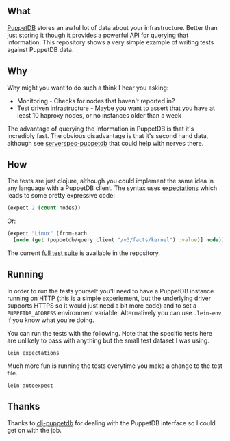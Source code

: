 ## What

[PuppetDB](https://docs.puppetlabs.com/puppetdb/) stores an awful lot of
data about your infrastructure. Better than just storing it though it
provides a powerful API for querying that information. This repository
shows a very simple example of writing tests against PuppetDB data.

## Why

Why might you want to do such a think I hear you asking:

* Monitoring - Checks for nodes that haven't reported in?
* Test driven infrastructure - Maybe you want to assert that you have at
  least 10 haproxy nodes, or no instances older than a week

The advantage of querying the information in PuppetDB is that it's
incredibly fast. The obvious disadvantage is that it's second hand data,
although see
[serverspec-puppetdb](https://github.com/garethr/serverspec-puppetdb)
that could help with nerves there.

## How

The tests are just clojure, although you could implement the same idea
in any language with a PuppetDB client. The syntax uses
[expectations](http://jayfields.com/expectations/) which leads to some
pretty expressive code:

```clojure
(expect 2 (count nodes))
```

Or:

```clojure
(expect "Linux" (from-each
  [node (get (puppetdb/query client "/v3/facts/kernel") :value)] node))
```

The current [full test
suite](https://github.com/garethr/puppetdb-expect/blob/master/test/puppetdb_expect/test.clj)
is available in the repository.

## Running

In order to run the tests yourself you'll need to have a PuppetDB
instance running on HTTP (this is a simple experiement, but the
underlying driver supports HTTPS so it would just need a bit more code)
and to set a `PUPPETDB_ADDRESS` environment variable. Alternatively you
can use `.lein-env` if you know what you're doing.

You can run the tests with the following. Note that the specific tests
here are unlikely to pass with anything but the small test dataset I
was using.

    lein expectations

Much more fun is running the tests everytime you make a change to the
test file.

    lein autoexpect

## Thanks

Thanks to [clj-puppetdb](https://github.com/holguinj/clj-puppetdb) for
dealing with the PuppetDB interface so I could get on with the job.
